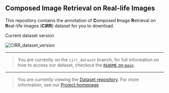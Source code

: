 ## Composed Image Retrieval on Real-life Images
This repository contains the annotation of **C**omposed **I**mage **R**etrieval on **R**eal-life images (**CIRR**) dataset for you to download.

Current dataset version

![CIRR_dataset_version](https://img.shields.io/badge/CIRR_dataset-rc2-blue)

-----
> You are currently on the `cirr_dataset` branch, for full information on how to access our dataset, checkout the [`README` on `main`](https://github.com/Cuberick-Orion/CIRR/blob/main/README.md).

-----
>You are currently viewing the [Dataset repository](https://github.com/Cuberick-Orion/CIRR). For more information, see our [Project homepage](https://cuberick-orion.github.io/CIRR/).
